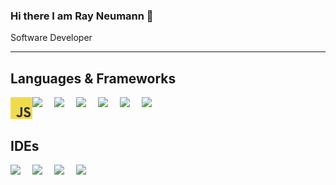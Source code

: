 ### Hi there I am  Ray Neumann 👋
Software Developer
 <hr />

## Languages & Frameworks
<a href="https://www.javascript.com/"><img src="https://raw.githubusercontent.com/voodootikigod/logo.js/master/js.png" width=35 align="left"></a>
<a href="https://angular.io/"><img src="https://upload.wikimedia.org/wikipedia/commons/thumb/c/cf/Angular_full_color_logo.svg/512px-Angular_full_color_logo.svg.png" width=35 align="left"></a>
<a href="https://dart.dev/"><img src="https://user-images.githubusercontent.com/26507463/53453892-49908900-3a04-11e9-9dce-77ed3d694326.png" width=35 align="left"></a>
<a href="https://flutter.dev/"><img src="https://cdn.icon-icons.com/icons2/2108/PNG/512/flutter_icon_130936.png" width=35 align="left"></a>
<a href="https://firebase.google.com/"><img src="https://camo.githubusercontent.com/b60dbebe62aa667888aeb73e44c20f828aa5681cfdb0824730e147564fd7f92c/68747470733a2f2f6d706e672e706e67666c792e636f6d2f32303138303431372f7073652f6b697373706e672d66697265626173652d636c6f75642d6d6573736167696e672d636f6d70757465722d69636f6e732d676f6f676c652d636c6f2d6769746875622d35616435643363653233396362362e383532353233313631353233393632383330313435392e6a7067" width=35 align="left"></a>
<a href="https://www.mysql.com/"><img src="https://camo.githubusercontent.com/f85f882cb31eeaeee657ec955313015c30378e8f56c3dc2f06933b617a276cfd/68747470733a2f2f77372e706e6777696e672e636f6d2f706e67732f3734372f3739382f706e672d7472616e73706172656e742d6d7973716c2d6c6f676f2d6d7973716c2d64617461626173652d7765622d646576656c6f706d656e742d636f6d70757465722d736f6674776172652d646f6c7068696e2d6d6172696e652d6d616d6d616c2d616e696d616c732d746578742d7468756d626e61696c2e706e67" width=35 align="left"></a>
<a href="https://www.php.net/"><img src="https://www.php.net//images/logos/new-php-logo.svg" width=50 ></a>
<br /><br />


## IDEs
<a href="https://www.jetbrains.com/idea/"><img src="https://upload.wikimedia.org/wikipedia/commons/9/9c/IntelliJ_IDEA_Icon.svg" align="left" width=35></a>
<a href="https://visualstudio.microsoft.com/de/"><img src="https://upload.wikimedia.org/wikipedia/commons/2/2d/Visual_Studio_Code_1.18_icon.svg"  align="left" width=35></a>
<a href="https://netbeans.apache.org/"><img src="https://upload.wikimedia.org/wikipedia/commons/9/98/Apache_NetBeans_Logo.svg"  align="left" width=35></a>
<a href="https://www.eclipse.org/ide/"><img src="https://upload.wikimedia.org/wikipedia/commons/c/cf/Eclipse-SVG.svg"  align="left" width=35></a>




<!--
**RayNeumann/RayNeumann** is a ✨ _special_ ✨ repository because its `README.md` (this file) appears on your GitHub profile.

Here are some ideas to get you started:

- 🔭 I’m currently working on ...
- 🌱 I’m currently learning ...
- 👯 I’m looking to collaborate on ...
- 🤔 I’m looking for help with ...
- 💬 Ask me about ...
- 📫 How to reach me: ...
- 😄 Pronouns: ...
- ⚡ Fun fact: ...
-->
 
